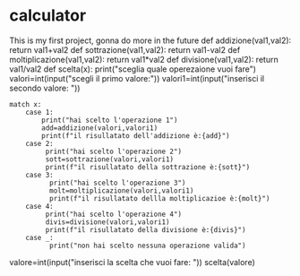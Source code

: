 # calculator
This is my first project, gonna do more in the future
def addizione(val1,val2):
     return val1+val2
def sottrazione(val1,val2):
     return val1-val2
def moltiplicazione(val1,val2):
    return val1*val2
def divisione(val1,val2):
     return val1/val2
def scelta(x):
    print("sceglia quale operezaione vuoi fare")
    valori=int(input("scegli il primo valore:"))
    valori1=int(input("inserisci il secondo valore: "))
    
    match x:
        case 1:
            print("hai scelto l'operazione 1")
            add=addizione(valori,valori1)
            print(f"il risullatato dell'addizione è:{add}")
        case 2:
             print("hai scelto l'operazione 2")
             sott=sottrazione(valori,valori1)
             print(f"il risullatato della sottrazione è:{sott}")
        case 3:
              print("hai scelto l'operazione 3")
              molt=moltiplicazione(valori,valori1)
              print(f"il risullatato dellla moltiplicazioe è:{molt}")
        case 4:
             print("hai scelto l'operazione 4")
             divis=divisione(valori,valori1)
             print(f"il risullatato della divisione è:{divis}")             
        case _:
              print("non hai scelto nessuna operazione valida")
valore=int(input("inserisci la scelta che vuoi fare: "))
scelta(valore)

